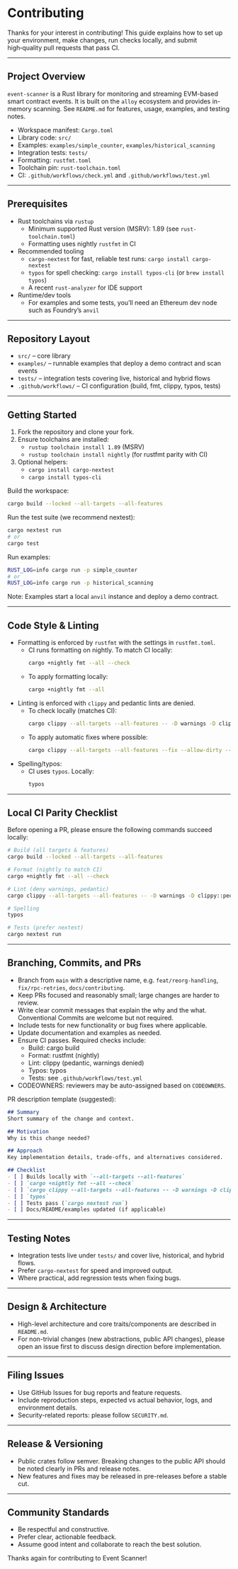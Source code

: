 # Contributing

Thanks for your interest in contributing! This guide explains how to set up your environment, make changes, run checks locally, and submit high‑quality pull requests that pass CI.

---

## Project Overview

`event-scanner` is a Rust library for monitoring and streaming EVM-based smart contract events. It is built on the `alloy` ecosystem and provides in-memory scanning. See `README.md` for features, usage, examples, and testing notes.

- Workspace manifest: `Cargo.toml`
- Library code: `src/`
- Examples: `examples/simple_counter`, `examples/historical_scanning`
- Integration tests: `tests/`
- Formatting: `rustfmt.toml`
- Toolchain pin: `rust-toolchain.toml`
- CI: `.github/workflows/check.yml` and `.github/workflows/test.yml`

---

## Prerequisites

- Rust toolchains via `rustup`
  - Minimum supported Rust version (MSRV): 1.89 (see `rust-toolchain.toml`)
  - Formatting uses nightly `rustfmt` in CI
- Recommended tooling
  - `cargo-nextest` for fast, reliable test runs: `cargo install cargo-nextest`
  - `typos` for spell checking: `cargo install typos-cli` (or `brew install typos`)
  - A recent `rust-analyzer` for IDE support
- Runtime/dev tools
  - For examples and some tests, you’ll need an Ethereum dev node such as Foundry’s `anvil`

---

## Repository Layout

- `src/` – core library
- `examples/` – runnable examples that deploy a demo contract and scan events
- `tests/` – integration tests covering live, historical and hybrid flows
- `.github/workflows/` – CI configuration (build, fmt, clippy, typos, tests)

---

## Getting Started

1. Fork the repository and clone your fork.
2. Ensure toolchains are installed:
   - `rustup toolchain install 1.89` (MSRV)
   - `rustup toolchain install nightly` (for rustfmt parity with CI)
3. Optional helpers:
   - `cargo install cargo-nextest`
   - `cargo install typos-cli`

Build the workspace:

```bash
cargo build --locked --all-targets --all-features
```

Run the test suite (we recommend nextest):

```bash
cargo nextest run
# or
cargo test
```

Run examples:

```bash
RUST_LOG=info cargo run -p simple_counter
# or
RUST_LOG=info cargo run -p historical_scanning
```

Note: Examples start a local `anvil` instance and deploy a demo contract.

---

## Code Style & Linting

- Formatting is enforced by `rustfmt` with the settings in `rustfmt.toml`.
  - CI runs formatting on nightly. To match CI locally:
    ```bash
    cargo +nightly fmt --all --check
    ```
  - To apply formatting locally:
    ```bash
    cargo +nightly fmt --all
    ```
- Linting is enforced with `clippy` and pedantic lints are denied.
  - To check locally (matches CI):
    ```bash
    cargo clippy --all-targets --all-features -- -D warnings -D clippy::pedantic
    ```
  - To apply automatic fixes where possible:
    ```bash
    cargo clippy --all-targets --all-features --fix --allow-dirty --allow-staged -- -D warnings -D clippy::pedantic
    ```
- Spelling/typos:
  - CI uses `typos`. Locally:
    ```bash
    typos
    ```

---

## Local CI Parity Checklist

Before opening a PR, please ensure the following commands succeed locally:

```bash
# Build (all targets & features)
cargo build --locked --all-targets --all-features

# Format (nightly to match CI)
cargo +nightly fmt --all --check

# Lint (deny warnings, pedantic)
cargo clippy --all-targets --all-features -- -D warnings -D clippy::pedantic

# Spelling
typos

# Tests (prefer nextest)
cargo nextest run
```

---

## Branching, Commits, and PRs

- Branch from `main` with a descriptive name, e.g. `feat/reorg-handling`, `fix/rpc-retries`, `docs/contributing`.
- Keep PRs focused and reasonably small; large changes are harder to review.
- Write clear commit messages that explain the why and the what. Conventional Commits are welcome but not required.
- Include tests for new functionality or bug fixes where applicable.
- Update documentation and examples as needed.
- Ensure CI passes. Required checks include:
  - Build: cargo build
  - Format: rustfmt (nightly)
  - Lint: clippy (pedantic, warnings denied)
  - Typos: typos
  - Tests: see `.github/workflows/test.yml`
- CODEOWNERS: reviewers may be auto-assigned based on `CODEOWNERS`.

PR description template (suggested):

```markdown
## Summary
Short summary of the change and context.

## Motivation
Why is this change needed?

## Approach
Key implementation details, trade-offs, and alternatives considered.

## Checklist
- [ ] Builds locally with `--all-targets --all-features`
- [ ] `cargo +nightly fmt --all --check`
- [ ] `cargo clippy --all-targets --all-features -- -D warnings -D clippy::pedantic`
- [ ] `typos`
- [ ] Tests pass (`cargo nextest run`)
- [ ] Docs/README/examples updated (if applicable)
```

---

## Testing Notes

- Integration tests live under `tests/` and cover live, historical, and hybrid flows.
- Prefer `cargo-nextest` for speed and improved output.
- Where practical, add regression tests when fixing bugs.

---

## Design & Architecture

- High-level architecture and core traits/components are described in `README.md`.
- For non-trivial changes (new abstractions, public API changes), please open an issue first to discuss design direction before implementation.

---

## Filing Issues

- Use GitHub Issues for bug reports and feature requests.
- Include reproduction steps, expected vs actual behavior, logs, and environment details.
- Security-related reports: please follow `SECURITY.md`.

---

## Release & Versioning

- Public crates follow semver. Breaking changes to the public API should be noted clearly in PRs and release notes.
- New features and fixes may be released in pre-releases before a stable cut.

---

## Community Standards

- Be respectful and constructive.
- Prefer clear, actionable feedback.
- Assume good intent and collaborate to reach the best solution.

Thanks again for contributing to Event Scanner!

